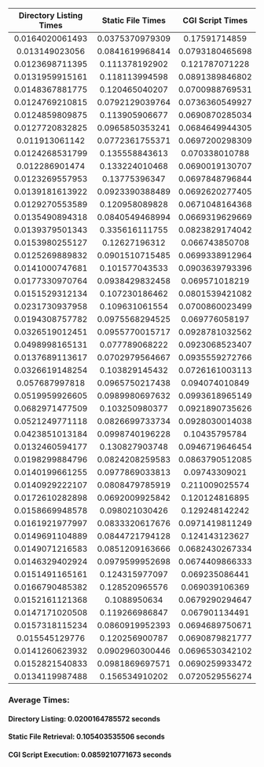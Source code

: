| Directory Listing Times | Static File Times | CGI Script Times |
|:--------:|:--------:|:--------:|
| 0.0164020061493 | 0.0375370979309 | 0.17591714859 |
| 0.013149023056 | 0.0841619968414 | 0.0793180465698 |
| 0.0123698711395 | 0.111378192902 | 0.121787071228 |
| 0.0131959915161 | 0.118113994598 | 0.0891389846802 |
| 0.0148367881775 | 0.120465040207 | 0.0700988769531 |
| 0.0124769210815 | 0.0792129039764 | 0.0736360549927 |
| 0.0124859809875 | 0.113905906677 | 0.0690870285034 |
| 0.0127720832825 | 0.0965850353241 | 0.0684649944305 |
| 0.011913061142 | 0.0772361755371 | 0.0697200298309 |
| 0.0124268531799 | 0.135558843613 | 0.070338010788 |
| 0.012286901474 | 0.133224010468 | 0.0690019130707 |
| 0.0123269557953 | 0.13775396347 | 0.0697848796844 |
| 0.0139181613922 | 0.0923390388489 | 0.0692620277405 |
| 0.0129270553589 | 0.120958089828 | 0.0671048164368 |
| 0.0135490894318 | 0.0840549468994 | 0.0669319629669 |
| 0.0139379501343 | 0.335616111755 | 0.0823829174042 |
| 0.0153980255127 | 0.12627196312 | 0.066743850708 |
| 0.0125269889832 | 0.0901510715485 | 0.0699338912964 |
| 0.0141000747681 | 0.101577043533 | 0.0903639793396 |
| 0.0177330970764 | 0.0938429832458 | 0.069571018219 |
| 0.0151529312134 | 0.107230186462 | 0.0801539421082 |
| 0.0231730937958 | 0.109631061554 | 0.0700860023499 |
| 0.0194308757782 | 0.0975568294525 | 0.069776058197 |
| 0.0326519012451 | 0.0955770015717 | 0.0928781032562 |
| 0.0498998165131 | 0.077789068222 | 0.0923068523407 |
| 0.0137689113617 | 0.0702979564667 | 0.0935559272766 |
| 0.0326619148254 | 0.103829145432 | 0.0726161003113 |
| 0.057687997818 | 0.0965750217438 | 0.094074010849 |
| 0.0519959926605 | 0.0989980697632 | 0.0993618965149 |
| 0.0682971477509 | 0.103250980377 | 0.0921890735626 |
| 0.0521249771118 | 0.0826699733734 | 0.0928030014038 |
| 0.0423851013184 | 0.0998740196228 | 0.10435795784 |
| 0.0132460594177 | 0.130827903748 | 0.0946719646454 |
| 0.0198299884796 | 0.0824208259583 | 0.0863790512085 |
| 0.0140199661255 | 0.0977869033813 | 0.09743309021 |
| 0.0140929222107 | 0.0808479785919 | 0.211009025574 |
| 0.0172610282898 | 0.0692009925842 | 0.120124816895 |
| 0.0158669948578 | 0.098021030426 | 0.129248142242 |
| 0.0161921977997 | 0.0833320617676 | 0.0971419811249 |
| 0.0149691104889 | 0.0844721794128 | 0.124143123627 |
| 0.0149071216583 | 0.0851209163666 | 0.0682430267334 |
| 0.0146329402924 | 0.0979599952698 | 0.0674409866333 |
| 0.0151491165161 | 0.124315977097 | 0.069235086441 |
| 0.0166790485382 | 0.128520965576 | 0.069039106369 |
| 0.0152161121368 | 0.1088950634 | 0.0679290294647 |
| 0.0147171020508 | 0.119266986847 | 0.067901134491 |
| 0.0157318115234 | 0.0860919952393 | 0.0694689750671 |
| 0.015545129776 | 0.120256900787 | 0.0690879821777 |
| 0.0141260623932 | 0.0902960300446 | 0.0696530342102 |
| 0.0152821540833 | 0.0981869697571 | 0.0690259933472 |
| 0.0134119987488 | 0.156534910202 | 0.0720529556274 |
### Average Times:
#### Directory Listing: 0.0200164785572 seconds
#### Static File Retrieval: 0.105403535506 seconds
#### CGI Script Execution: 0.0859210771673 seconds
